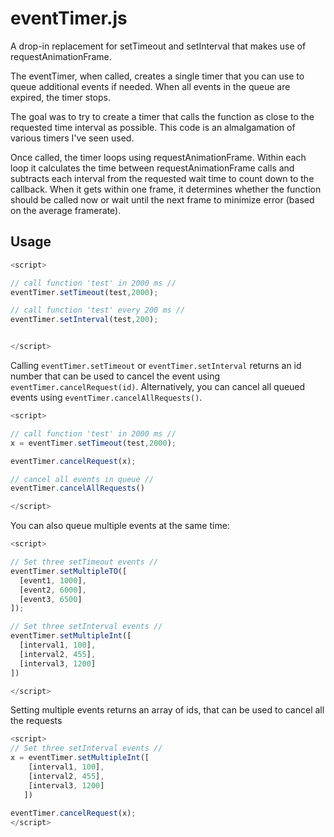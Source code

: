 # eventTimer.js

A drop-in replacement for setTimeout and setInterval that makes use of requestAnimationFrame. 

The eventTimer, when called, creates a single timer that you can use to queue additional events if needed. When all events in the queue are expired, the timer stops. 

The goal was to try to create a timer that calls the function as close to the requested time interval as possible. This code is an almalgamation of various timers I've seen used. 

Once called, the timer loops using requestAnimationFrame. Within each loop it calculates the time between requestAnimationFrame calls and subtracts each interval from the requested wait time to count down to the callback. When it gets within one frame, it determines whether the function should be called now or wait until the next frame to minimize error (based on the average framerate).


## Usage

```javascript
<script>

// call function 'test' in 2000 ms //
eventTimer.setTimeout(test,2000);

// call function 'test' every 200 ms //
eventTimer.setInterval(test,200);


</script>
```


Calling ```eventTimer.setTimeout``` or ```eventTimer.setInterval``` returns an id number that can be used to cancel the event using ```eventTimer.cancelRequest(id)```. Alternatively, you can cancel all queued events using ```eventTimer.cancelAllRequests()```.


```javascript
<script>

// call function 'test' in 2000 ms //
x = eventTimer.setTimeout(test,2000);

eventTimer.cancelRequest(x);

// cancel all events in queue //
eventTimer.cancelAllRequests()

</script>
```


You can also queue multiple events at the same time:

```javascript
<script>

// Set three setTimeout events //
eventTimer.setMultipleTO([
  [event1, 1000],
  [event2, 6000],
  [event3, 6500]
]);

// Set three setInterval events //
eventTimer.setMultipleInt([
  [interval1, 100],
  [interval2, 455],
  [interval3, 1200]
])

</script>
```


Setting multiple events returns an array of ids, that can be used to cancel all the requests


```javascript
<script>
// Set three setInterval events //
x = eventTimer.setMultipleInt([
    [interval1, 100],
    [interval2, 455],
    [interval3, 1200]
   ])
   
eventTimer.cancelRequest(x);
</script>
```
